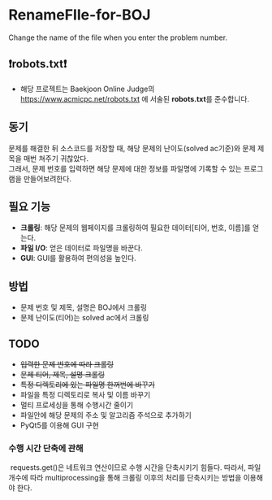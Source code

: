 # RenameFIle-for-BOJ
Change the name of the file when you enter the problem number.

## ❗robots.txt❗
- 해당 프로젝트는 Baekjoon Online Judge의 https://www.acmicpc.net/robots.txt 에 서술된 **robots.txt**를 준수합니다.

## 동기
 문제를 해결한 뒤 소스코드를 저장할 때, 해당 문제의 난이도(solved ac기준)와 문제 제목을 매번 쳐주기 귀찮았다.\
그래서, 문제 번호를 입력하면 해당 문제에 대한 정보를 파일명에 기록할 수 있는 프로그램을 만들어보려한다.

## 필요 기능
- **크롤링**: 해당 문제의 웹페이지를 크롤링하여 필요한 데이터[티어, 번호, 이름]를 얻는다.
- **파일 I/O**: 얻은 데이터로 파일명을 바꾼다.
- **GUI**: GUI를 활용하여 편의성을 높인다.

## 방법
- 문제 번호 및 제목, 설명은 BOJ에서 크롤링
- 문제 난이도(티어)는 solved ac에서 크롤링

## TODO
- ~~입력한 문제 번호에 따라 크롤링~~
- ~~문제 티어, 제목, 설명 크롤링~~
- ~~특정 디렉토리에 있는 파일명 한꺼번에 바꾸기~~
- 파일을 특정 디렉토리로 복사 및 이름 바꾸기 
- 멀티 프로세싱을 통해 수행시간 줄이기 
- 파일안에 해당 문제의 주소 및 알고리즘 주석으로 추가하기 
- PyQt5를 이용해 GUI 구현

### 수행 시간 단축에 관해
<p>&nbsp;requests.get()은 네트워크 연산이므로 수행 시간을 단축시키기 힘들다.
따라서, 파일 개수에 따라 multiprocessing을 통해 크롤링 이후의 처리를 단축시키는 방법을 이용해야 한다.</p>
